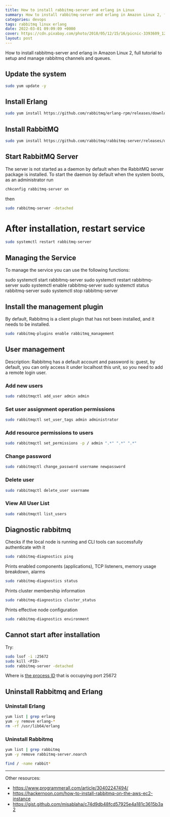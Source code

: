 ```yaml
---
title: How to install rabbitmq-server and erlang in Linux
summary: How to install rabbitmq-server and erlang in Amazon Linux 2, full tutorial to setup and manage rabbitmq channels and queues. 
categories: devops
tags: rabbitmq linux erlang
date: 2022-03-01 09:09:09 +0000
cover: https://cdn.pixabay.com/photo/2018/05/12/15/16/picnic-3393609_1280.jpg
layout: post
---
```


How to install rabbitmq-server and erlang in Amazon Linux 2, full tutorial to setup and manage rabbitmq channels and queues. 

## Update the system

```sh
sudo yum update -y
```

## Install Erlang

```sh
sudo yum install https://github.com/rabbitmq/erlang-rpm/releases/download/v23.3.4.11/erlang-23.3.4.11-1.el7.x86_64.rpm -y
```

## Install RabbitMQ

```sh
sudo yum install https://github.com/rabbitmq/rabbitmq-server/releases/download/v3.9.13/rabbitmq-server-3.9.13-1.el7.noarch.rpm -y
```

## Start RabbitMQ Server

The server is not started as a daemon by default when the RabbitMQ server package is installed. To start the daemon by default when the system boots, as an administrator run

```sh
chkconfig rabbitmq-server on
```

then

```sh
sudo rabbitmq-server -detached
```

# After installation, restart service

```sh
sudo systemctl restart rabbitmq-server
```

## Managing the Service

To manage the service you can use the following functions:

sudo systemctl start rabbitmq-server
sudo systemctl restart rabbitmq-server
sudo systemctl enable rabbitmq-server
sudo systemctl status rabbitmq-server
sudo systemctl stop rabbitmq-server

## Install the management plugin

By default, Rabbitmq is a client plugin that has not been installed, and it needs to be installed.

```sh
sudo rabbitmq-plugins enable rabbitmq_management
```

## User management

Description: Rabbitmq has a default account and password is: guest, by default, you can only access it under localhost this unit, so you need to add a remote login user.


### Add new users

```sh
sudo rabbitmqctl add_user admin admin
```

### Set user assignment operation permissions

```sh
sudo rabbitmqctl set_user_tags admin administrator
```

### Add resource permissions to users

```sh
sudo rabbitmqctl set_permissions -p / admin ".*" ".*" ".*"
```

### Change password

```sh
sudo rabbitmqctl change_password username newpassword
```

### Delete user

```sh
sudo rabbitmqctl delete_user username
```

### View All User List

```sh
sudo rabbitmqctl list_users
```

## Diagnostic rabbitmq

Checks if the local node is running and CLI tools can successfully authenticate with it

```sh
sudo rabbitmq-diagnostics ping
```

Prints enabled components (applications), TCP listeners, memory usage breakdown, alarms

```sh
sudo rabbitmq-diagnostics status
```

Prints cluster membership information

```sh
sudo rabbitmq-diagnostics cluster_status
```

Prints effective node configuration

```sh
sudo rabbitmq-diagnostics environment
```

## Cannot start after installation

Try:

```sh
sudo lsof -i :25672
sudo kill <PID>
sudo rabbitmq-server -detached
```

Where <PID> is [the process ID](https://stackoverflow.com/questions/63263177/cant-start-rabbitmq-server-after-installation) that is occupying port 25672

## Uninstall Rabbitmq and Erlang

### Uninstall Erlang

```sh
yum list | grep erlang
yum -y remove erlang-*
rm -rf /usr/lib64/erlang
```

### Uninstall Rabbitmq

```sh
yum list | grep rabbitmq
yum -y remove rabbitmq-server.noarch

find / -name rabbit*
```



---

Other resources:

- <https://www.programmerall.com/article/30402247494/>
- <https://hackernoon.com/how-to-install-rabbitmq-on-the-aws-ec2-instance>
- <https://gist.github.com/misablaha/c74d9db48fcd57925e4a181c3615b3a2>
